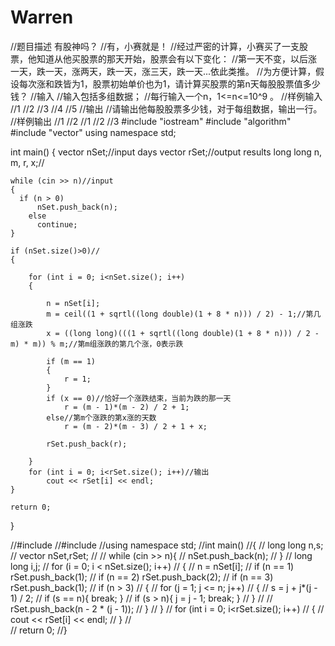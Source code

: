# Warren
//题目描述 有股神吗？
//有，小赛就是！ 
//经过严密的计算，小赛买了一支股票，他知道从他买股票的那天开始，股票会有以下变化：
//第一天不变，以后涨一天，跌一天，涨两天，跌一天，涨三天，跌一天...依此类推。 
//为方便计算，假设每次涨和跌皆为1，股票初始单价也为1，请计算买股票的第n天每股股票值多少钱？
//输入
//输入包括多组数据；
//每行输入一个n，1<=n<=10^9 。
//样例输入
//1
//2
//3
//4
//5
//输出
//请输出他每股股票多少钱，对于每组数据，输出一行。
//样例输出
//1
//2
//1
//2
//3
#include "iostream"
#include "algorithm"
#include "vector"
using namespace std;

int main()
{
	vector<long long> nSet;//input days
	vector<long long> rSet;//output results
	long long n, m, r, x;//

	while (cin >> n)//input
	{
	  if (n > 0)
		  nSet.push_back(n);
		else 
		  continue;
	}

	if (nSet.size()>0)//
	{

		for (int i = 0; i<nSet.size(); i++)
		{

			n = nSet[i];
			m = ceil((1 + sqrtl((long double)(1 + 8 * n))) / 2) - 1;//第几组涨跌
			x = ((long long)(((1 + sqrtl((long double)(1 + 8 * n))) / 2 - m) * m)) % m;//第m组涨跌的第几个涨，0表示跌

			if (m == 1)
			{
				r = 1;
			}
			if (x == 0)//恰好一个涨跌结束，当前为跌的那一天
				r = (m - 1)*(m - 2) / 2 + 1;
			else//第m个涨跌的第x涨的天数
				r = (m - 2)*(m - 3) / 2 + 1 + x;

			rSet.push_back(r);

		}
		for (int i = 0; i<rSet.size(); i++)//输出
			cout << rSet[i] << endl;
	}

	return 0;

}

//#include <iostream>
//#include <vector>
//using namespace std;
//int main()
//{
//	long long n,s;
//	vector<long long> nSet,rSet;
//
//	while (cin >> n){
//		nSet.push_back(n);
//	}
//	long long i,j;
//	for (i = 0; i < nSet.size(); i++)
//	{
//		n = nSet[i];
//		if (n == 1) rSet.push_back(1);
//		if (n == 2) rSet.push_back(2);
//		if (n == 3) rSet.push_back(1);
//		if (n > 3)
//		{
//			for (j = 1; j <= n; j++)
//			{
//				s = j + j*(j - 1) / 2;
//				if (s == n){ break; }
//				if (s > n){ j = j - 1; break; }
//			}
//
//			rSet.push_back(n - 2 * (j - 1));
//		}
//	}
//	for (int i = 0; i<rSet.size(); i++)
//	{
//		cout << rSet[i] << endl;
//	}
//	
//	return 0;
//}
